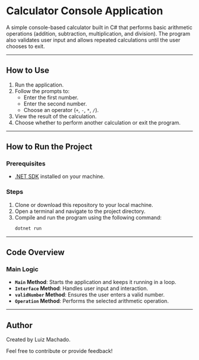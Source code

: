# Calculator Console Application

A simple console-based calculator built in C# that performs basic arithmetic operations (addition, subtraction, multiplication, and division). The program also validates user input and allows repeated calculations until the user chooses to exit.

---

## How to Use

1. Run the application.
2. Follow the prompts to:
   - Enter the first number.
   - Enter the second number.
   - Choose an operator (`+`, `-`, `*`, `/`).
3. View the result of the calculation.
4. Choose whether to perform another calculation or exit the program.

---

## How to Run the Project

### Prerequisites

- [.NET SDK](https://dotnet.microsoft.com/download) installed on your machine.

### Steps

1. Clone or download this repository to your local machine.
2. Open a terminal and navigate to the project directory.
3. Compile and run the program using the following command:
   ```bash
   dotnet run
   ```

---

## Code Overview

### Main Logic

- **`Main` Method**: Starts the application and keeps it running in a loop.
- **`Interface` Method**: Handles user input and interaction.
- **`validNumber` Method**: Ensures the user enters a valid number.
- **`Operation` Method**: Performs the selected arithmetic operation.

---

## Author

Created by Luiz Machado.

Feel free to contribute or provide feedback!
